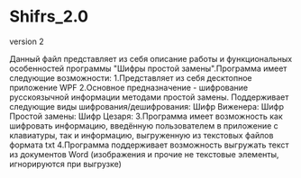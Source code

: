 # Shifrs_2.0
 version 2
 
 Данный файл представляет из себя описание работы и функциональных особенностей программы "Шифры простой замены".Программа имеет следующие возможности:
 1.Представляет из себя десктопное приложение WPF
 2.Основное предназначение - шифрование русскоязычной информации методами простой замены. Поддерживает следующие виды шифрования/дешифрования:
   Шифр Виженера: 
   Шифр Простой замены:
   Шифр Цезаря:
 3.Программа имеет возможность как шифровать информацию, введённую пользователем в приложение с клавиатуры, так и информацию, выгруженную из текстовых файлов формата txt
 4.Программа поддерживает возможность выгружать текст из документов Word (изображения и прочие не текстовые элементы, игнорируются при выгрузке)
